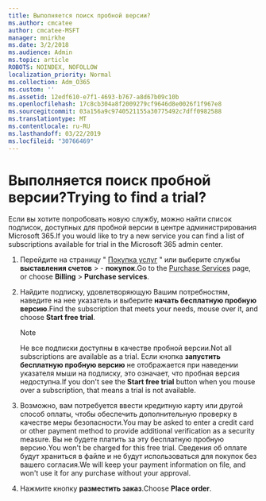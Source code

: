 ```yaml
---
title: Выполняется поиск пробной версии?
ms.author: cmcatee
author: cmcatee-MSFT
manager: mnirkhe
ms.date: 3/2/2018
ms.audience: Admin
ms.topic: article
ROBOTS: NOINDEX, NOFOLLOW
localization_priority: Normal
ms.collection: Adm_O365
ms.custom: ''
ms.assetid: 12edf610-e7f1-4693-b767-a8d67b09c10b
ms.openlocfilehash: 17c8cb304a8f2009279cf9646d8e0026f1f967e8
ms.sourcegitcommit: 03a156a9c9740521155a30775492c7dff0982588
ms.translationtype: MT
ms.contentlocale: ru-RU
ms.lasthandoff: 03/22/2019
ms.locfileid: "30766469"
---
```

# <a name="trying-to-find-a-trial"></a><span data-ttu-id="3756b-102">Выполняется поиск пробной версии?</span><span class="sxs-lookup"><span data-stu-id="3756b-102">Trying to find a trial?</span></span>

<span data-ttu-id="3756b-103">Если вы хотите попробовать новую службу, можно найти список подписок, доступных для пробной версии в центре администрирования Microsoft 365.</span><span class="sxs-lookup"><span data-stu-id="3756b-103">If you would like to try a new service you can find a list of subscriptions available for trial in the Microsoft 365 admin center.</span></span>
  
1. <span data-ttu-id="3756b-104">Перейдите на страницу " [Покупка услуг](https://go.microsoft.com/fwlink/p/?linkid=868433) " или выберите службы **выставления счетов** \> - **покупок**.</span><span class="sxs-lookup"><span data-stu-id="3756b-104">Go to the [Purchase Services](https://go.microsoft.com/fwlink/p/?linkid=868433) page, or choose **Billing** \> **Purchase services**.</span></span>
    
2. <span data-ttu-id="3756b-105">Найдите подписку, удовлетворяющую Вашим потребностям, наведите на нее указатель и выберите **начать бесплатную пробную версию**.</span><span class="sxs-lookup"><span data-stu-id="3756b-105">Find the subscription that meets your needs, mouse over it, and choose **Start free trial**.</span></span>
    
    > [!NOTE]
    > <span data-ttu-id="3756b-106">Не все подписки доступны в качестве пробной версии.</span><span class="sxs-lookup"><span data-stu-id="3756b-106">Not all subscriptions are available as a trial.</span></span> <span data-ttu-id="3756b-107">Если кнопка **запустить бесплатную пробную версию** не отображается при наведении указателя мыши на подписку, это означает, что пробная версия недоступна.</span><span class="sxs-lookup"><span data-stu-id="3756b-107">If you don't see the **Start free trial** button when you mouse over a subscription, that means a trial is not available.</span></span> 
  
3. <span data-ttu-id="3756b-108">Возможно, вам потребуется ввести кредитную карту или другой способ оплаты, чтобы обеспечить дополнительную проверку в качестве меры безопасности.</span><span class="sxs-lookup"><span data-stu-id="3756b-108">You may be asked to enter a credit card or other payment method to provide additional verification as a security measure.</span></span> <span data-ttu-id="3756b-109">Вы не будете платить за эту бесплатную пробную версию.</span><span class="sxs-lookup"><span data-stu-id="3756b-109">You won't be charged for this free trial.</span></span> <span data-ttu-id="3756b-110">Сведения об оплате будут храниться в файле и не будут использоваться для покупок без вашего согласия.</span><span class="sxs-lookup"><span data-stu-id="3756b-110">We will keep your payment information on file, and won't use it for any purchase without your approval.</span></span>
    
4. <span data-ttu-id="3756b-111">Нажмите кнопку **разместить заказ**.</span><span class="sxs-lookup"><span data-stu-id="3756b-111">Choose **Place order**.</span></span>
    

